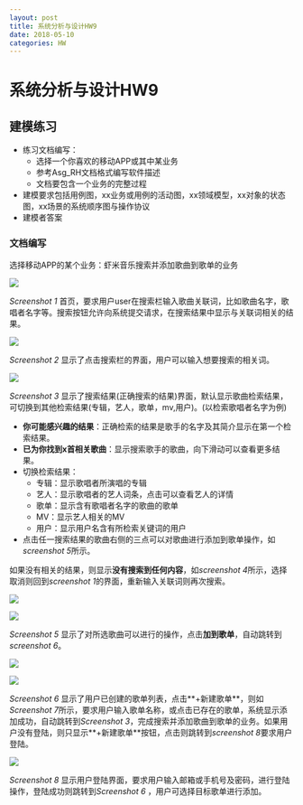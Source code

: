 ```yaml
---
layout: post
title: 系统分析与设计HW9
date: 2018-05-10
categories: HW
---
```

# 系统分析与设计HW9
## 建模练习
* 练习文档编写：
	* 选择一个你喜欢的移动APP或其中某业务
	* 参考Asg_RH文档格式编写软件描述
	* 文档要包含一个业务的完整过程
* 建模要求包括用例图，xx业务或用例的活动图，xx领域模型，xx对象的状态图，xx场景的系统顺序图与操作协议
* 建模者答案

### 文档编写

选择移动APP的某个业务：虾米音乐搜索并添加歌曲到歌单的业务

![](/image/HW9_1.png)

*Screenshot 1* 首页，要求用户user在搜索栏输入歌曲关联词，比如歌曲名字，歌唱者名字等。搜索按钮允许向系统提交请求，在搜索结果中显示与关联词相关的结果。

![](/image/HW9_2.png)

*Screenshot 2* 显示了点击搜索栏的界面，用户可以输入想要搜索的相关词。

![](/image/HW9_3.png)

*Screenshot 3* 显示了搜索结果(正确搜索的结果)界面，默认显示歌曲检索结果，可切换到其他检索结果(专辑，艺人，歌单，mv,用户)。(以检索歌唱者名字为例)

* **你可能感兴趣的结果**：正确检索的结果是歌手的名字及其简介显示在第一个检索结果。
* **已为你找到x首相关歌曲**：显示搜索歌手的歌曲，向下滑动可以查看更多结果。
* 切换检索结果：
	* 专辑：显示歌唱者所演唱的专辑
	* 艺人：显示歌唱者的艺人词条，点击可以查看艺人的详情
	* 歌单：显示含有歌唱者名字的歌曲的歌单
	* MV：显示艺人相关的MV
	* 用户：显示用户名含有所检索关键词的用户 
* 点击任一搜索结果的歌曲右侧的三点可以对歌曲进行添加到歌单操作，如*screenshot 5*所示。

如果没有相关的结果，则显示**没有搜索到任何内容**，如*screenshot 4*所示，选择取消则回到*screenshot
 1*的界面，重新输入关联词则再次搜索。

![](/image/HW9_4.png)

![](/image/HW9_5.png)

*Screenshot 5* 显示了对所选歌曲可以进行的操作，点击**加到歌单**，自动跳转到*screenshot 6*。

![](/image/HW9_6.png)

![](/image/HW9_7.png)

*Screenshot 6* 显示了用户已创建的歌单列表，点击**+新建歌单**，则如*Screenshot 7*所示，要求用户输入歌单名称，或点击已存在的歌单，系统显示添加成功，自动跳转到*Screenshot 3*，完成搜索并添加歌曲到歌单的业务。如果用户没有登陆，则只显示**+新建歌单**按钮，点击则跳转到*screenshot 8*要求用户登陆。

![](/image/HW9_8.png) 

*Screenshot 8* 显示用户登陆界面，要求用户输入邮箱或手机号及密码，进行登陆操作，登陆成功则跳转到*Screenshot 6* ，用户可选择目标歌单进行添加。 
